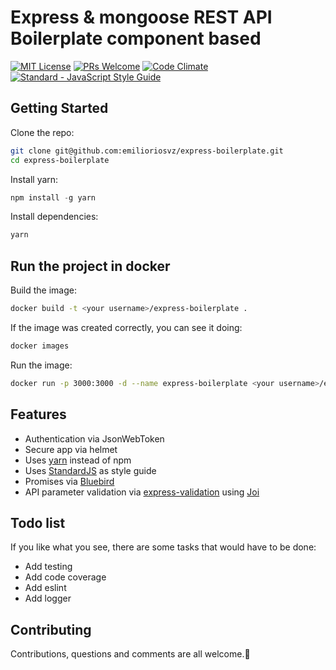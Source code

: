 # Express & mongoose REST API Boilerplate component based
[![MIT License](https://img.shields.io/npm/l/stack-overflow-copy-paste.svg?style=flat-square)](http://opensource.org/licenses/MIT)
[![PRs Welcome](https://img.shields.io/badge/PRs-welcome-brightgreen.svg?style=flat-square)](http://makeapullrequest.com)
[![Code Climate](https://codeclimate.com/github/emilioriosvz/express-boilerplate/badges/gpa.svg)](https://codeclimate.com/github/emilioriosvz/express-boilerplate)
[![Standard - JavaScript Style Guide](https://img.shields.io/badge/code%20style-standard-brightgreen.svg)](http://standardjs.com/)

## Getting Started
Clone the repo:
```sh
git clone git@github.com:emilioriosvz/express-boilerplate.git
cd express-boilerplate
```

Install yarn:
```js
npm install -g yarn
```

Install dependencies:
```sh
yarn
```

## Run the project in docker
Build the image:
```sh
docker build -t <your username>/express-boilerplate .
```

If the image was created correctly, you can see it doing:
```js
docker images
```

Run the image:
```sh
docker run -p 3000:3000 -d --name express-boilerplate <your username>/express-boilerplate
```

## Features

* Authentication via JsonWebToken
* Secure app via helmet
* Uses [yarn](https://yarnpkg.com) instead of npm
* Uses [StandardJS](https://github.com/feross/standard) as style guide
* Promises via [Bluebird](http://bluebirdjs.com/docs/getting-started.html)
* API parameter validation via [express-validation](https://github.com/ctavan/express-validator) using [Joi](https://github.com/hapijs/joi)

## Todo list

If you like what you see, there are some tasks that would have to be done:

* Add testing
* Add code coverage
* Add eslint
* Add logger

## Contributing

Contributions, questions and comments are all welcome.🤘